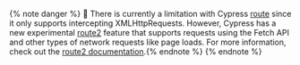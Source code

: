 {% note danger %}
🚨 There is currently a limitation with Cypress [route](/api/commands/route.html) since it only supports intercepting XMLHttpRequests. However, Cypress has a new experimental [route2](/api/commands/route2.html) feature that supports requests using the Fetch API and other types of network requests like page loads. For more information, check out the [route2 documentation](/api/commands/route2.html).{% endnote %}
{% endnote %}
